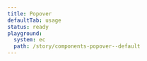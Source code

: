 ```yaml
---
title: Popover
defaultTab: usage
status: ready
playground:
  system: ec
  path: /story/components-popover--default
---
```

